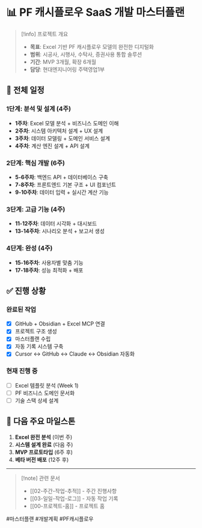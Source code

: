 # 📊 PF 캐시플로우 SaaS 개발 마스터플랜

> [!info] 프로젝트 개요
> - **목표**: Excel 기반 PF 캐시플로우 모델의 완전한 디지털화
> - **범위**: 시공사, 시행사, 수탁사, 증권사용 통합 솔루션
> - **기간**: MVP 3개월, 확장 6개월
> - **담당**: 현대엔지니어링 주택영업1부

## 📅 전체 일정

### 1단계: 분석 및 설계 (4주)
- **1주차**: Excel 모델 분석 + 비즈니스 도메인 이해
- **2주차**: 시스템 아키텍처 설계 + UX 설계
- **3주차**: 데이터 모델링 + 도메인 서비스 설계
- **4주차**: 계산 엔진 설계 + API 설계

### 2단계: 핵심 개발 (6주)
- **5-6주차**: 백엔드 API + 데이터베이스 구축
- **7-8주차**: 프론트엔드 기본 구조 + UI 컴포넌트
- **9-10주차**: 데이터 입력 + 실시간 계산 기능

### 3단계: 고급 기능 (4주)
- **11-12주차**: 데이터 시각화 + 대시보드
- **13-14주차**: 시나리오 분석 + 보고서 생성

### 4단계: 완성 (4주)
- **15-16주차**: 사용자별 맞춤 기능
- **17-18주차**: 성능 최적화 + 배포

## ✅ 진행 상황

### 완료된 작업
- [x] GitHub + Obsidian + Excel MCP 연결
- [x] 프로젝트 구조 생성
- [x] 마스터플랜 수립
- [x] 자동 기록 시스템 구축
- [x] Cursor ↔ GitHub ↔ Claude ↔ Obsidian 자동화

### 현재 진행 중
- [ ] Excel 템플릿 분석 (Week 1)
- [ ] PF 비즈니스 도메인 문서화
- [ ] 기술 스택 상세 설계

## 🎯 다음 주요 마일스톤

1. **Excel 완전 분석** (이번 주)
2. **시스템 설계 완료** (다음 주)
3. **MVP 프로토타입** (6주 후)
4. **베타 버전 배포** (12주 후)

---

> [!note] 관련 문서
> - [[02-주간-작업-추적]] - 주간 진행사항
> - [[03-일일-작업-로그]] - 자동 작업 기록
> - [[00-프로젝트-홈]] - 프로젝트 홈

#마스터플랜 #개발계획 #PF캐시플로우